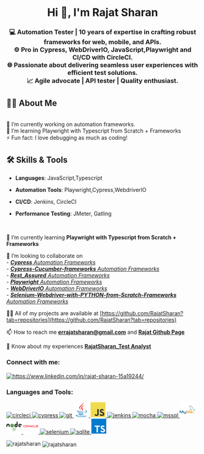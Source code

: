 <h1 align="center">Hi 👋, I'm Rajat Sharan</h1>
<h3 align="center">💻 Automation Tester | 10 years of expertise in crafting robust frameworks for web, mobile, and APIs.<br>⚙️ Pro in Cypress, WebDriverIO, JavaScript,Playwright and CI/CD with CircleCI.<br>🌐 Passionate about delivering seamless user experiences with efficient test solutions.<br>📈 Agile advocate | API tester | Quality enthusiast.
</h3>

## 👨‍💻 About Me
<br> 🔭 I’m currently working on automation frameworks.
<br> 🌱 I’m learning Playwright with Typescript from Scratch + Frameworks
<br> ⚡ Fun fact: I love debugging as much as coding!

## 🛠️ Skills & Tools
- **Languages**: JavaScript,Typescript
- **Automation Tools**: Playwright,Cypress,WebdriverIO
- **CI/CD**: Jenkins, CircleCI
- **Performance Testing**: JMeter, Gatling

  <br>

🔭 I’m currently learning **Playwright with Typescript from Scratch + Frameworks**

👯 I’m looking to collaborate on 
	<br>  -  <a href="https://github.com/RajatSharan/Cypress_Framework"> <i> <b>Cypress</b> Automation Frameworks </i> </a>
	<br>  -  <a href="https://github.com/RajatSharan/Cypress-Cucumber-frameworks"> <i> <b>Cypress-Cucumber-frameworks</b> Automation Frameworks </i> </a>
	<br>  -  <a href="https://github.com/RajatSharan/Rest_Assured"> <i> <b>Rest_Assured</b> Automation Frameworks </i> </a>
	<br>  -  <a href="https://github.com/RajatSharan/Playwright_Automation"> <i> <b>Playwright</b> Automation Frameworks </i> </a>
	<br>  -  <a href="https://github.com/RajatSharan/WebDriverIO-Framework"> <i> <b>WebDriverIO</b> Automation Frameworks </i> </a>
 	<br>  -  <a href="https://github.com/RajatSharan/Selenium-Webdriver-with-PYTHON-from-Scratch-Frameworks"> <i> <b>Selenium-Webdriver-with-PYTHON-from-Scratch-Frameworks</b> Automation Frameworks </i> </a>

👨‍💻 All of my projects are available at [https://github.com/RajatSharan?tab=repositories](https://github.com/RajatSharan?tab=repositories)

📫 How to reach me **errajatsharan@gmail.com** and <a href="https://github.com/RajatSharan/"> <b> Rajat Github Page</b></a>

📄 Know about my experiences <a href="https://drive.google.com/file/d/1xfcw08BKPD7brgqAOOyuDuULzaDet9eN/view?usp=sharing"><b>RajatSharan_Test Analyst</b></a>

<h3 align="left">Connect with me:</h3>
<p align="left">
<a href="https://linkedin.com/in/https://www.linkedin.com/in/rajat-sharan-15a19244/" target="blank"><img align="center" src="https://raw.githubusercontent.com/rahuldkjain/github-profile-readme-generator/master/src/images/icons/Social/linked-in-alt.svg" alt="https://www.linkedin.com/in/rajat-sharan-15a19244/" height="30" width="40" /></a>
</p>

<h3 align="left">Languages and Tools:</h3>
<p align="left"> <a href="https://circleci.com" target="_blank" rel="noreferrer"> <img src="https://www.vectorlogo.zone/logos/circleci/circleci-icon.svg" alt="circleci" width="40" height="40"/> </a> <a href="https://www.cypress.io" target="_blank" rel="noreferrer"> <img src="https://raw.githubusercontent.com/simple-icons/simple-icons/6e46ec1fc23b60c8fd0d2f2ff46db82e16dbd75f/icons/cypress.svg" alt="cypress" width="40" height="40"/> </a> <a href="https://git-scm.com/" target="_blank" rel="noreferrer"> <img src="https://www.vectorlogo.zone/logos/git-scm/git-scm-icon.svg" alt="git" width="40" height="40"/> </a> <a href="https://www.java.com" target="_blank" rel="noreferrer"> <img src="https://raw.githubusercontent.com/devicons/devicon/master/icons/java/java-original.svg" alt="java" width="40" height="40"/> </a> <a href="https://developer.mozilla.org/en-US/docs/Web/JavaScript" target="_blank" rel="noreferrer"> <img src="https://raw.githubusercontent.com/devicons/devicon/master/icons/javascript/javascript-original.svg" alt="javascript" width="40" height="40"/> </a> <a href="https://www.jenkins.io" target="_blank" rel="noreferrer"> <img src="https://www.vectorlogo.zone/logos/jenkins/jenkins-icon.svg" alt="jenkins" width="40" height="40"/> </a> <a href="https://mochajs.org" target="_blank" rel="noreferrer"> <img src="https://www.vectorlogo.zone/logos/mochajs/mochajs-icon.svg" alt="mocha" width="40" height="40"/> </a> <a href="https://www.microsoft.com/en-us/sql-server" target="_blank" rel="noreferrer"> <img src="https://www.svgrepo.com/show/303229/microsoft-sql-server-logo.svg" alt="mssql" width="40" height="40"/> </a> <a href="https://www.mysql.com/" target="_blank" rel="noreferrer"> <img src="https://raw.githubusercontent.com/devicons/devicon/master/icons/mysql/mysql-original-wordmark.svg" alt="mysql" width="40" height="40"/> </a> <a href="https://nodejs.org" target="_blank" rel="noreferrer"> <img src="https://raw.githubusercontent.com/devicons/devicon/master/icons/nodejs/nodejs-original-wordmark.svg" alt="nodejs" width="40" height="40"/> </a> <a href="https://www.oracle.com/" target="_blank" rel="noreferrer"> <img src="https://raw.githubusercontent.com/devicons/devicon/master/icons/oracle/oracle-original.svg" alt="oracle" width="40" height="40"/> </a> <a href="https://www.selenium.dev" target="_blank" rel="noreferrer"> <img src="https://raw.githubusercontent.com/detain/svg-logos/780f25886640cef088af994181646db2f6b1a3f8/svg/selenium-logo.svg" alt="selenium" width="40" height="40"/> </a> <a href="https://www.sqlite.org/" target="_blank" rel="noreferrer"> <img src="https://www.vectorlogo.zone/logos/sqlite/sqlite-icon.svg" alt="sqlite" width="40" height="40"/> </a> <a href="https://www.typescriptlang.org/" target="_blank" rel="noreferrer"> <img src="https://raw.githubusercontent.com/devicons/devicon/master/icons/typescript/typescript-original.svg" alt="typescript" width="40" height="40"/> </a> </p>

<p><img align="left" src="https://github-readme-stats.vercel.app/api/top-langs?username=rajatsharan&show_icons=true&locale=en&layout=compact" alt="rajatsharan" /></p>

<p>&nbsp;<img align="center" src="https://github-readme-stats.vercel.app/api?username=rajatsharan&show_icons=true&locale=en" alt="rajatsharan" /></p>
